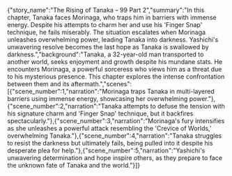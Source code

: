 {"story_name":"The Rising of Tanaka – 99 Part 2","summary":"In this chapter, Tanaka faces Morinaga, who traps him in barriers with immense energy. Despite his attempts to charm her and use his 'Finger Snap' technique, he fails miserably. The situation escalates when Morinaga unleashes overwhelming power, leading Tanaka into darkness. Yashichi's unwavering resolve becomes the last hope as Tanaka is swallowed by darkness.","background":"Tanaka, a 32-year-old man transported to another world, seeks enjoyment and growth despite his mundane stats. He encounters Morinaga, a powerful sorceress who views him as a threat due to his mysterious presence. This chapter explores the intense confrontation between them and its aftermath.","scenes":[{"scene_number":1,"narration":"Morinaga traps Tanaka in multi-layered barriers using immense energy, showcasing her overwhelming power."},{"scene_number":2,"narration":"Tanaka attempts to defuse the tension with his signature charm and 'Finger Snap' technique, but it backfires spectacularly."},{"scene_number":3,"narration":"Morinaga's fury intensifies as she unleashes a powerful attack resembling the 'Crevice of Worlds,' overwhelming Tanaka."},{"scene_number":4,"narration":"Tanaka struggles to resist the darkness but ultimately fails, being pulled into it despite his desperate plea for help."},{"scene_number":5,"narration":"Yashichi's unwavering determination and hope inspire others, as they prepare to face the unknown fate of Tanaka and the world."}]}
